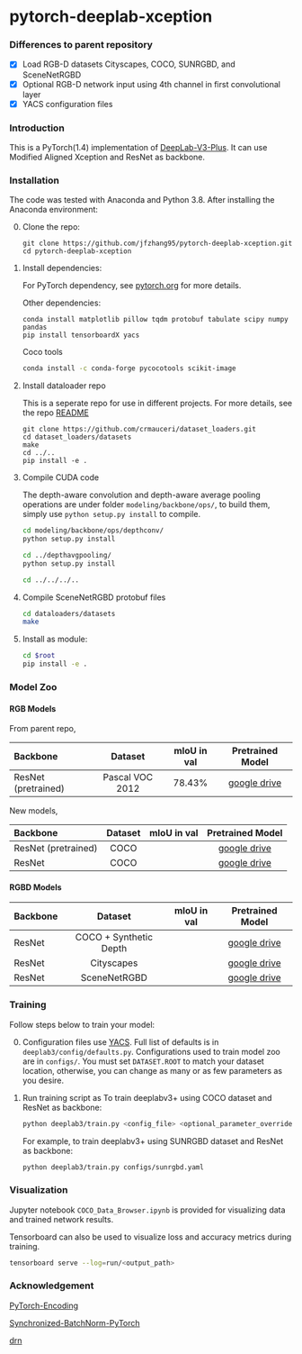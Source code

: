# pytorch-deeplab-xception

### Differences to parent repository
- [x] Load RGB-D datasets Cityscapes, COCO, SUNRGBD, and SceneNetRGBD
- [x] Optional RGB-D network input using 4th channel in first convolutional layer 
- [x] YACS configuration files

### Introduction
This is a PyTorch(1.4) implementation of [DeepLab-V3-Plus](https://arxiv.org/pdf/1802.02611). It
can use Modified Aligned Xception and ResNet as backbone. 

### Installation
The code was tested with Anaconda and Python 3.8. After installing the Anaconda environment:

0. Clone the repo:
    ```Shell
    git clone https://github.com/jfzhang95/pytorch-deeplab-xception.git
    cd pytorch-deeplab-xception
    ```

1. Install dependencies:

    For PyTorch dependency, see [pytorch.org](https://pytorch.org/) for more details.

    Other dependencies:
    ```Shell
    conda install matplotlib pillow tqdm protobuf tabulate scipy numpy pandas
    pip install tensorboardX yacs
    ```
   Coco tools
   ```bash
   conda install -c conda-forge pycocotools scikit-image
   ```

2. Install dataloader repo

   This is a seperate repo for use in different projects. For more details, see the repo [README](https://github.com/crmauceri/dataset_loaders)
    ```Shell
    git clone https://github.com/crmauceri/dataset_loaders.git
    cd dataset_loaders/datasets
    make
    cd ../..
    pip install -e .
    ``` 
   
2. Compile CUDA code
    
    The depth-aware convolution and depth-aware average pooling operations are under folder `modeling/backbone/ops/`, to build them, simply use `python setup.py install` to compile.
    
    ```bash
    cd modeling/backbone/ops/depthconv/
    python setup.py install
    
    cd ../depthavgpooling/
    python setup.py install
    
    cd ../../../..
    ```
    
3. Compile SceneNetRGBD protobuf files
   ```bash
   cd dataloaders/datasets
   make
   ```  

4. Install as module:
   ```bash
   cd $root
   pip install -e .
   ```

### Model Zoo

#### RGB Models

From parent repo,

| Backbone  | Dataset  |mIoU in val |Pretrained Model|
| :-------- | :------------: |:---------: |:--------------:|
| ResNet (pretrained)   | Pascal VOC 2012 | 78.43%     | [google drive](https://drive.google.com/open?id=1NwcwlWqA-0HqAPk3dSNNPipGMF0iS0Zu) |

New models,

| Backbone  | Dataset  |mIoU in val |Pretrained Model|
| :-------- | :------------: |:---------: |:--------------:|
| ResNet (pretrained)  | COCO        |      | [google drive]() |
| ResNet    | COCO         |      | [google drive]() |

#### RGBD Models

| Backbone  | Dataset  |mIoU in val |Pretrained Model|
| :-------- | :------------: |:---------: |:--------------:|
| ResNet    | COCO + Synthetic Depth |      | [google drive]() |
| ResNet    | Cityscapes           |      | [google drive]() |
| ResNet    | SceneNetRGBD         |      | [google drive]() |
   
### Training
Follow steps below to train your model:

0. Configuration files use [YACS](https://github.com/rbgirshick/yacs). Full list of defaults is in `deeplab3/config/defaults.py`. Configurations used to train model zoo are in `configs/`.  You must set `DATASET.ROOT` to match your dataset location, otherwise, you can change as many or as few parameters as you desire. 

1. Run training script as To train deeplabv3+ using COCO dataset and ResNet as backbone:
    ```bash
    python deeplab3/train.py <config_file> <optional_parameter_overrides>
    ```    
   For example, to train deeplabv3+ using SUNRGBD dataset and ResNet as backbone:
    ```bash
    python deeplab3/train.py configs/sunrgbd.yaml
    ```

### Visualization

Jupyter notebook `COCO_Data_Browser.ipynb` is provided for visualizing data and trained network results. 

Tensorboard can also be used to visualize loss and accuracy metrics during training.

```bash
tensorboard serve --log=run/<output_path>
```

### Acknowledgement
[PyTorch-Encoding](https://github.com/zhanghang1989/PyTorch-Encoding)

[Synchronized-BatchNorm-PyTorch](https://github.com/vacancy/Synchronized-BatchNorm-PyTorch)

[drn](https://github.com/fyu/drn)
